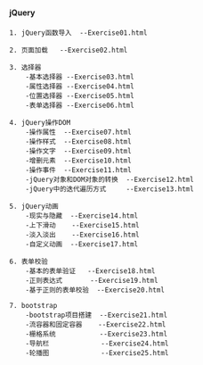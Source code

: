 #### jQuery  
    1. jQuery函数导入  --Exercise01.html

    2. 页面加载   --Exercise02.html

    3. 选择器
        -基本选择器 --Exercise03.html
        -属性选择器 --Exercise04.html
        -位置选择器 --Exercise05.html
        -表单选择器 --Exercise06.html

    4. jQuery操作DOM
        -操作属性  --Exercise07.html
        -操作样式  --Exercise08.html
        -操作文字  --Exercise09.html
        -增删元素  --Exercise10.html
        -操作事件  --Exercise11.html
        -jQuery对象和DOM对象的转换  --Exercise12.html
        -jQuery中的迭代遍历方式     --Exercise13.html
    
    5. jQuery动画
        -现实与隐藏  --Exercise14.html
        -上下滑动    --Exercise15.html
        -淡入淡出    --Exercise16.html
        -自定义动画  --Exercise17.html

    6. 表单校验
        -基本的表单验证   --Exercise18.html
        -正则表达式       --Exercise19.html
        -基于正则的表单校验  --Exercise20.html

    7. bootstrap
        -bootstrap项目搭建  --Exercise21.html
        -流容器和固定容器    --Exercise22.html
        -栅格系统           --Exercise23.html
        -导航栏             --Exercise24.html
        -轮播图             --Exercise25.html